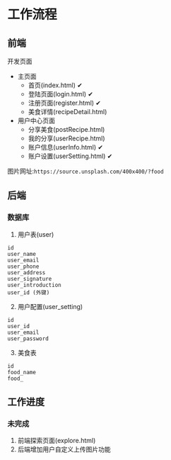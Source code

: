 # 工作流程

## 前端


开发页面

- 主页面
  - 首页(index.html) ✔
  - 登陆页面(login.html) ✔
  - 注册页面(register.html) ✔
  - 美食详情(recipeDetail.html)
- 用户中心页面
  - 分享美食(postRecipe.html)
  - 我的分享(userRecipe.html)
  - 账户信息(userInfo.html) ✔
  - 账户设置(userSetting.html) ✔
  

图片网址:`https://source.unsplash.com/400x400/?food`

## 后端

### 数据库

1. 用户表(user)
```
id
user_name 
user_email
user_phone
user_address
user_signature
user_introduction
user_id (外键)
```
2. 用户配置(user_setting)
```
id
user_id
user_email
user_password
```
3. 美食表
```
id
food_name
food_
```
## 工作进度

### 未完成

1. 前端探索页面(explore.html)
2. 后端增加用户自定义上传图片功能